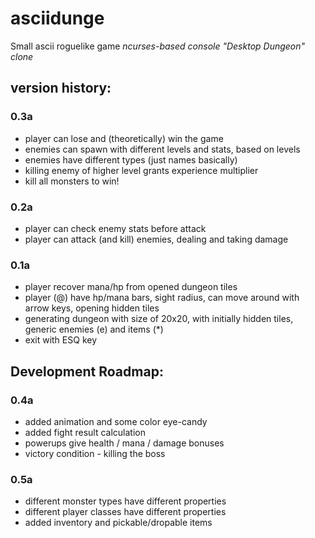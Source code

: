 # asciidunge
Small ascii roguelike game
*ncurses-based console "Desktop Dungeon" clone*

## version history:

### 0.3a
* player can lose and (theoretically) win the game
* enemies can spawn with different levels and stats, based on levels
* enemies have different types (just names basically)
* killing enemy of higher level grants experience multiplier
* kill all monsters to win!

### 0.2a
* player can check enemy stats before attack
* player can attack (and kill) enemies, dealing and taking damage

### 0.1a
* player recover mana/hp from opened dungeon tiles
* player (@) have hp/mana bars, sight radius, can move around with arrow keys, opening hidden tiles
* generating dungeon with size of 20x20, with initially hidden tiles, generic enemies (e) and items (*)
* exit with ESQ key

## Development Roadmap:

### 0.4a
* added animation and some color eye-candy
* added fight result calculation
* powerups give health / mana / damage bonuses
* victory condition - killing the boss

### 0.5a
* different monster types have different properties
* different player classes have different properties
* added inventory and pickable/dropable items
